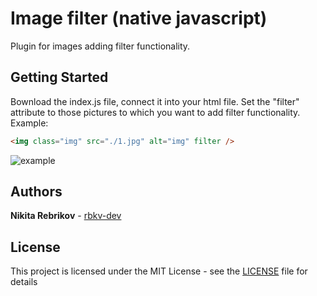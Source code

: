 # Image filter (native javascript)

Plugin for images adding filter functionality.

## Getting Started

Вownload the index.js file, connect it into your html file. Set the "filter" attribute to those pictures to which you want to add filter functionality. Example:

```html
<img class="img" src="./1.jpg" alt="img" filter />
```

![example](https://user-images.githubusercontent.com/51950015/86539117-de619b80-bf02-11ea-8cbd-8c50fcb92242.png)

## Authors

**Nikita Rebrikov** - [rbkv-dev](https://github.com/rbkv-dev/)

## License

This project is licensed under the MIT License - see the [LICENSE](LICENSE) file for details
